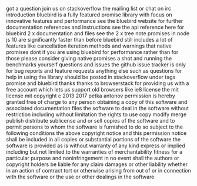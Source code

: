 got a question join us on stackoverflow the mailing list or chat on irc introduction bluebird is a fully featured promise library with focus on innovative features and performance see the bluebird website for further documentation references and instructions see the api reference here for bluebird 2 x documentation and files see the 2 x tree note promises in node js 10 are significantly faster than before bluebird still includes a lot of features like cancellation iteration methods and warnings that native promises dont if you are using bluebird for performance rather than for those please consider giving native promises a shot and running the benchmarks yourself questions and issues the github issue tracker is only for bug reports and feature requests anything else such as questions for help in using the library should be posted in stackoverflow under tags promise and bluebird thanks thanks to browserstack for providing us with a free account which lets us support old browsers like ie8 license the mit license mit copyright c 2013 2017 petka antonov permission is hereby granted free of charge to any person obtaining a copy of this software and associated documentation files the software to deal in the software without restriction including without limitation the rights to use copy modify merge publish distribute sublicense and or sell copies of the software and to permit persons to whom the software is furnished to do so subject to the following conditions the above copyright notice and this permission notice shall be included in all copies or substantial portions of the software the software is provided as is without warranty of any kind express or implied including but not limited to the warranties of merchantability fitness for a particular purpose and noninfringement in no event shall the authors or copyright holders be liable for any claim damages or other liability whether in an action of contract tort or otherwise arising from out of or in connection with the software or the use or other dealings in the software